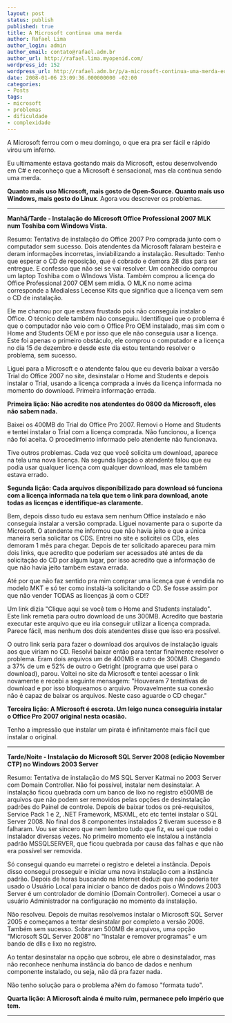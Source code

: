 ```yaml
---
layout: post
status: publish
published: true
title: A Microsoft continua uma merda
author: Rafael Lima
author_login: admin
author_email: contato@rafael.adm.br
author_url: http://rafael.lima.myopenid.com/
wordpress_id: 152
wordpress_url: http://rafael.adm.br/p/a-microsoft-continua-uma-merda-eu-odeio-a-microsoft/
date: 2008-01-06 23:09:36.000000000 -02:00
categories:
- Posts
tags:
- microsoft
- problemas
- dificuldade
- complexidade
---
```

A Microsoft ferrou com o meu domingo, o que era pra ser f&aacute;cil e r&aacute;pido virou um inferno.

Eu ultimamente estava gostando mais da Microsoft, estou desenvolvendo em C# e reconhe&ccedil;o que a Microsoft &eacute; sensacional, mas ela continua sendo uma merda.

<strong>Quanto mais uso Microsoft, mais gosto de Open-Source. Quanto mais uso Windows, mais gosto do Linux</strong>.
Agora vou descrever os problemas.

******************

<span style="font-weight: bold">Manh&atilde;/Tarde - Instala&ccedil;&atilde;o do Microsoft Office  Professional 2007 MLK num Toshiba com Windows Vista.
</span>

Resumo: Tentativa de instala&ccedil;&atilde;o do Office 2007 Pro comprada junto com o computador sem sucesso. Dois atendentes da Microsoft falaram besteira e deram informa&ccedil;&otilde;es incorretas, inviabilizando a instala&ccedil;&atilde;o. Resultado: Tenho que esperar o CD de reposi&ccedil;&atilde;o, que &eacute; cobrado e demora 28 dias para ser entregue. E confesso que n&atilde;o sei se vai resolver.
Um conhecido comprou um laptop Toshiba com o WIndows Vista. Tamb&eacute;m comprou a licen&ccedil;a do Office Professional 2007 OEM sem m&iacute;dia. O MLK no nome acima corresponde a Medialess Lecense Kits que significa que a licen&ccedil;a vem sem o CD de instala&ccedil;&atilde;o.

Ele me chamou por que estava frustado pois n&atilde;o conseguia instalar o Office. O t&eacute;cnico dele tamb&eacute;m n&atilde;o conseguiu. Identifiquei que o problema &eacute; que o computador n&atilde;o veio com o Office Pro OEM instalado, mas sim com o Home and Students OEM e por isso que ele n&atilde;o conseguia usar a licen&ccedil;a. Este foi apenas o primeiro obst&aacute;culo, ele comprou o computador e a licen&ccedil;a no dia 15 de dezembro e desde este dia estou tentando resolver o problema, sem sucesso.

Liguei para a Microsoft e o atendente falou que eu deveria baixar a vers&atilde;o Trial do Office 2007 no site, desinstalar o Home and Students e depois instalar o Trial, usando a licen&ccedil;a comprada a inv&eacute;s da licen&ccedil;a informada no momento do download. Primeira informa&ccedil;&atilde;o errada.

<span style="font-weight: bold">Primeira li&ccedil;&atilde;o: N&atilde;o acredite nos atendentes do 0800 da Microsoft, eles n&atilde;o sabem nada.</span>

Baixei os 400MB do Trial do Office Pro 2007. Removi o Home and Students e tentei instalar o Trial com a licen&ccedil;a comprada. N&atilde;o funcionou, a licen&ccedil;a n&atilde;o foi aceita. O procedimento informado pelo atendente n&atilde;o funcionava.

Tive outros problemas. Cada vez que voc&ecirc; solicita um download, aparece na tela uma nova licen&ccedil;a. Na segunda liga&ccedil;&atilde;o o atendente falou que eu podia usar qualquer licen&ccedil;a com qualquer download, mas ele tamb&eacute;m estava errado.

<span style="font-weight: bold">Segunda li&ccedil;&atilde;o: Cada arquivos disponibilizado para download s&oacute; funciona com a licen&ccedil;a informada na tela que tem o link para download, anote todas as licen&ccedil;as e identifique-as claramente.</span>

Bem, depois disso tudo eu estava sem nenhum Office instalado e n&atilde;o conseguia instalar a vers&atilde;o comprada. Liguei novamente para o suporte da Microsoft. O atendente me informou que n&atilde;o havia jeito e que a &uacute;nica maneira seria solicitar os CDS.
Entrei no site e solicitei os CDs, eles demoram 1 m&ecirc;s para chegar. Depois de ter solicitado apareceu para mim dois links, que acredito que poderiam ser acessados at&eacute; antes de da solicita&ccedil;&atilde;o do CD por algum lugar, por isso acredito que a informa&ccedil;&atilde;o de que n&atilde;o havia jeito tamb&eacute;m estava errada.

At&eacute; por que n&atilde;o faz sentido pra mim comprar uma licen&ccedil;a que &eacute; vendida no modelo MKT e s&oacute; ter como instal&aacute;-la solicitando o CD. Se fosse assim por que n&atilde;o vender TODAS as licen&ccedil;as j&aacute; com o CD!?

Um link dizia "Clique aqui se voc&ecirc; tem o Home and Students instalado". Este link remetia para outro download de uns 300MB. Acredito que bastaria executar este arquivo que eu iria conseguir utilizar a licen&ccedil;a comprada. Parece f&aacute;cil, mas nenhum dos dois atendentes disse que isso era poss&iacute;vel.

O outro link seria para fazer o download dos arquivos de instala&ccedil;&atilde;o iguais aos que viriam no CD. Resolvi baixar ent&atilde;o para tentar finalmente resolver o problema. Eram dois arquivos um de 400MB e outro de 300MB. Chegando a 37% de um e 52% de outro o Getright (programa que usei para o download), parou. Voltei no site da Microsoft e tentei acessar o link novamente e recebi a seguinte mensagem: "Houveram 7 tentativas de download e por isso bloqueamos o arquivo. Provavelmente sua conex&atilde;o n&atilde;o &eacute; capaz de baixar os arquivos. Neste caso aguarde o CD chegar."

<strong><span style="font-weight: bold">Terceira li&ccedil;&atilde;o: A Microsoft &eacute; escrota. </span>Um leigo nunca conseguiria instalar o Office Pro 2007 original nesta ocasi&atilde;o.</strong>

Tenho a impress&atilde;o que instalar um pirata &eacute; infinitamente mais f&aacute;cil que instalar o original.

******************

<span style="font-weight: bold">Tarde/Noite - Instala&ccedil;&atilde;o do Microsoft SQL Server 2008 (edi&ccedil;&atilde;o November CTP) no Windows 2003 Server</span>

Resumo: Tentativa de instala&ccedil;&atilde;o do MS SQL Server Katmai no 2003 Server com Domain Controller. N&atilde;o foi poss&iacute;vel, instalar nem desinstalar. A instala&ccedil;&atilde;o ficou quebrada com um banco de lixo no registro e500MB de arquivos que n&atilde;o podem ser removidos pelas op&ccedil;&otilde;es de desinstala&ccedil;&atilde;o padr&otilde;es do Painel de controle.
Depois de baixar todos os pr&eacute;-requisitos, Service Pack 1 e 2, .NET Framework, MSXML, etc etc tentei instalar o SQL Server 2008. No final dos 8 componentes instalados 2 tiveram sucesso e 8 falharam.
Vou ser sincero que nem lembro tudo que fiz, eu sei que rodei o instalador diversas vezes. No primeiro momento ele instalou a inst&acirc;ncia padr&atilde;o MSSQLSERVER, que ficou quebrada por causa das falhas e que n&atilde;o era poss&iacute;vel ser removida.

S&oacute; consegui quando eu marretei o registro e deletei a inst&acirc;ncia. Depois disso consegui prosseguir e iniciar uma nova instala&ccedil;&atilde;o com a inst&acirc;ncia padr&atilde;o.
Depois de horas buscando na Internet deduzi que n&atilde;o poderia ter usado o Usu&aacute;rio Local para iniciar o banco de dados pois o Windows 2003 Server &eacute; um controlador de dom&iacute;nio (Domain Controller). Comecei a usar o usu&aacute;rio Administrador na configura&ccedil;&atilde;o no momento da instala&ccedil;&atilde;o.

N&atilde;o resolveu. Depois de muitas resolvemos instalar o Microsoft SQL Server 2005 e come&ccedil;amos a tentar desinstalar por completo a vers&atilde;o 2008. Tamb&eacute;m sem sucesso. Sobraram 500MB de arquivos, uma op&ccedil;&atilde;o "Microsoft SQL Server 2008" no "Instalar e remover programas" e um bando de dlls e lixo no registro.

Ao tentar desinstalar na op&ccedil;&atilde;o que sobrou, ele abre o desinstalador, mas n&atilde;o reconhece nenhuma inst&acirc;ncia do banco de dados e nenhum componente instalado, ou seja, n&atilde;o d&aacute; pra fazer nada.

N&atilde;o tenho solu&ccedil;&atilde;o para o problema a?&eacute;m do famoso "formata tudo".

<strong>Quarta li&ccedil;&atilde;o: A Microsoft ainda &eacute; muito ruim, permanece pelo imp&eacute;rio que tem.</strong>
******************
